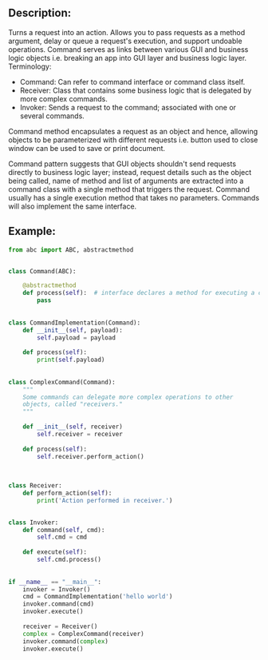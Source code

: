 ## Description:
Turns a request into an action. Allows you to pass requests as a method argument, delay or queue a request's execution, and support undoable operations. Command serves as links between various GUI and business logic objects i.e. breaking an app into GUI layer and business logic layer. Terminology:
- Command: Can refer to command interface or command class itself.
- Receiver: Class that contains some business logic that is delegated by more complex commands.
- Invoker: Sends a request to the command; associated with one or several commands.

Command method encapsulates a request as an object and hence, allowing objects to be parameterized with different requests i.e. button used to  close window can be used to save or print document. 

Command pattern suggests that GUI objects shouldn't send requests directly to business logic layer; instead, request details such as the object being called, name of method and list of arguments are extracted into a command class with a single method that triggers the request. Command usually has a single execution method that takes no parameters. Commands will also implement the same interface.

## Example:
```python
from abc import ABC, abstractmethod


class Command(ABC):

    @abstractmethod
    def process(self):  # interface declares a method for executing a command
        pass
  
  
class CommandImplementation(Command):
    def __init__(self, payload):
        self.payload = payload
  
    def process(self):
        print(self.payload)
        
        
class ComplexCommand(Command):
    """
    Some commands can delegate more complex operations to other
    objects, called "receivers."
    """
    
    def __init__(self, receiver)
        self.receiver = receiver
    
    def process(self):
        self.receiver.perform_action()
    
  

class Receiver:
    def perform_action(self):
        print('Action performed in receiver.')
  

class Invoker:
    def command(self, cmd):
        self.cmd = cmd
  
    def execute(self):
        self.cmd.process()
  
  
if __name__ == "__main__":
    invoker = Invoker()
    cmd = CommandImplementation('hello world')
    invoker.command(cmd)
    invoker.execute()
    
    receiver = Receiver()
    complex = ComplexCommand(receiver)
    invoker.command(complex)
    invoker.execute()
```

